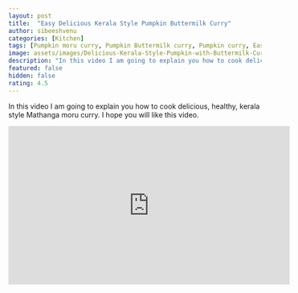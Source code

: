 ```yaml
---
layout: post
title:  "Easy Delicious Kerala Style Pumpkin Buttermilk Curry"
author: sibeeshvenu
categories: [Kitchen]
tags: [Pumpkin moru curry, Pumpkin Buttermilk curry, Pumpkin curry, Easy moru curry, Delicious moru curry, Kerala style curry, Kerala style recipe, Kerala style moru curry, Easy and Healthy Kerala recipe, Simple moru curry, Njan Oru Malayali,  Germaniyile Nalukal, Germany,Malayali in Germany, Indians in Germany, Keralite in Germany, Malayalees in Germany, Malayali in France, sibeeshpassion.com, sibeeshvenu.com, njan-oru-malayali.com]
image: assets/images/Delicious-Kerala-Style-Pumpkin-with-Buttermilk-Curry.webp
description: "In this video I am going to explain you how to cook delicious, healthy, kerala style Mathanga moru curry. I hope you will like this video."
featured: false
hidden: false
rating: 4.5
---
```


In this video I am going to explain you how to cook delicious, healthy, kerala style Mathanga moru curry. I hope you will like this video.

<iframe width="560" height="315" src="https://www.youtube.com/embed/cljmtvi8vXY" frameborder="0" allow="accelerometer; autoplay; encrypted-media; gyroscope; picture-in-picture" allowfullscreen></iframe>
